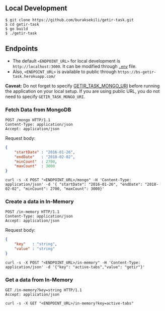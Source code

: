 ## Local Development

```shell script
$ git clone https://github.com/buraksekili/getir-task.git
$ cd getir-task
$ go build
$ ./getir-task
```

## Endpoints

- The default `<ENDPOINT_URL>` for local development is `http://localhost:3000`. It can be modified through [`.env`](https://github.com/buraksekili/getir-task/blob/ee6b6151fe3ab70be0bbd35dafc5bcb32ea7f63b/.env) file.
- Also, `<ENDPOINT_URL>` is available to public through `https://bs-getir-task.herokuapp.com/`

**Caveat:** Do not forget to specify [GETIR_TASK_MONGO_URI](https://github.com/buraksekili/getir-task/blob/ee6b6151fe3ab70be0bbd35dafc5bcb32ea7f63b/.env#L1) before running the application on your local setup. If you are using public URL, you do not need to specify `GETIR_TASK_MONGO_URI`.

### Fetch Data from MongoDB

```shell script
POST /mongo HTTP/1.1
Content-Type: application/json
Accept: application/json
```

Request body:
```json
{
    "startDate" : "2016-01-26",
    "endDate"   : "2018-02-02",
    "minCount"  : 2700,
    "maxCount"  : 3000
}
```

```shell script
curl -s -X POST "<ENDPOINT_URL>/mongo" -H 'Content-Type: application/json' -d '{ "startDate": "2016-01-26", "endDate": "2018-02-02", "minCount": 2700, "maxCount": 3000}'
```


### Create a data in In-Memory

```shell script
POST /in-memory HTTP/1.1
Content-Type: application/json
Accept: application/json
```

Request body:
```json
{
    "key"   : "string",
    "value" : "string"
}
```

```shell script
curl -s -X POST "<ENDPOINT_URL>/in-memory" -H 'Content-Type: application/json' -d '{"key": "active-tabs","value": "getir"}'
```

### Get a data from In-Memory

```shell script
GET /in-memory?key=string HTTP/1.1
Accept: application/json
```

```shell script
curl -s -X GET "<ENDPOINT_URL>/in-memory?key=active-tabs"
```





